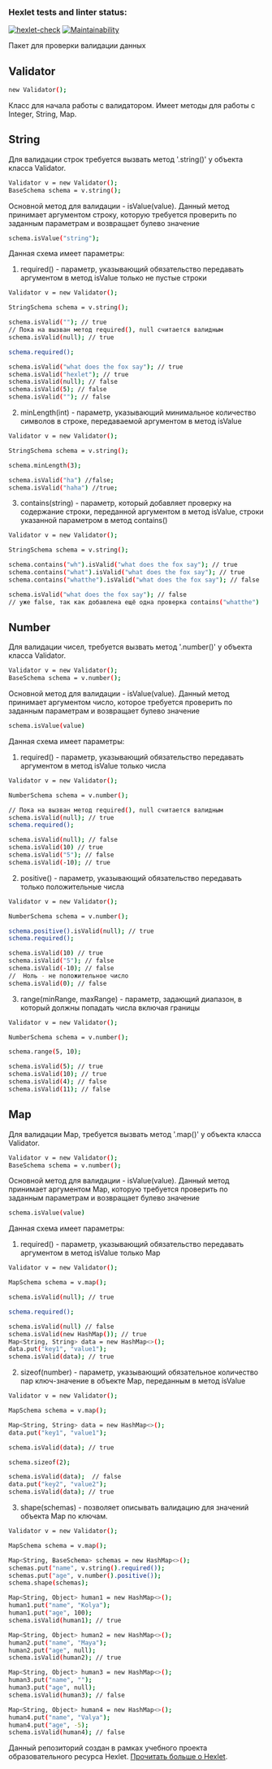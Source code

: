 ### Hexlet tests and linter status:
[![hexlet-check](https://github.com/KalyghniiA/java-project-78/actions/workflows/hexlet-check.yml/badge.svg)](https://github.com/KalyghniiA/java-project-78/actions/workflows/hexlet-check.yml)
[![Maintainability](https://api.codeclimate.com/v1/badges/54fcc0806db08eec4502/maintainability)](https://codeclimate.com/github/KalyghniiA/java-project-78/maintainability)


Пакет для проверки валидации данных

## Validator

```sh
new Validator();
```

Класс для начала работы с валидатором. Имеет методы для работы с Integer, String, Map.

## String
Для валидации строк требуется вызвать метод '.string()' у объекта класса Validator.

```sh
Validator v = new Validator();
BaseSchema schema = v.string();
```

Основной метод для валидации - isValue(value). Данный метод принимает аргументом строку, которую требуется проверить по заданным параметрам и возвращает булево значение

```sh
schema.isValue("string");
```

Данная схема имеет параметры:

1. required() - параметр, указывающий обязательство передавать аргументом в метод isValue только не пустые строки

```sh
Validator v = new Validator();

StringSchema schema = v.string();

schema.isValid(""); // true
// Пока на вызван метод required(), null считается валидным
schema.isValid(null); // true

schema.required();

schema.isValid("what does the fox say"); // true
schema.isValid("hexlet"); // true
schema.isValid(null); // false
schema.isValid(5); // false
schema.isValid(""); // false
```

2. minLength(int) - параметр, указывающий минимальное количество символов в строке, передаваемой аргументом в метод isValue

```sh
Validator v = new Validator();

StringSchema schema = v.string();

schema.minLength(3);

schema.isValid("ha") //false;
schema.isValid("haha") //true;
```

3. contains(string) - параметр, который добавляет проверку на содержание строки, переданной аргументом в метод isValue, строки указанной параметром в метод contains()

```sh
Validator v = new Validator();

StringSchema schema = v.string();

schema.contains("wh").isValid("what does the fox say"); // true
schema.contains("what").isValid("what does the fox say"); // true
schema.contains("whatthe").isValid("what does the fox say"); // false

schema.isValid("what does the fox say"); // false
// уже false, так как добавлена ещё одна проверка contains("whatthe")
```


## Number

Для валидации чисел, требуется вызвать метод '.number()' у объекта класса Validator.

```sh
Validator v = new Validator();
BaseSchema schema = v.number();
```

Основной метод для валидации - isValue(value). Данный метод принимает аргументом число, которое требуется проверить по заданным параметрам и возвращает булево значение

```sh
schema.isValue(value)
```

Данная схема имеет параметры:

1. required() - параметр, указывающий обязательство передавать аргументом в метод isValue только числа

```sh
Validator v = new Validator();

NumberSchema schema = v.number();

// Пока на вызван метод required(), null считается валидным
schema.isValid(null); // true
schema.required();

schema.isValid(null); // false
schema.isValid(10) // true
schema.isValid("5"); // false
schema.isValid(-10); // true
```

2. positive() - параметр, указывающий обязательство передавать только положительные числа

```sh
Validator v = new Validator();

NumberSchema schema = v.number();

schema.positive().isValid(null); // true
schema.required();

schema.isValid(10) // true
schema.isValid("5"); // false
schema.isValid(-10); // false
//  Ноль - не положительное число
schema.isValid(0); // false
```

3. range(minRange, maxRange) - параметр, задающий диапазон, в который должны попадать числа включая границы

```sh
Validator v = new Validator();

NumberSchema schema = v.number();

schema.range(5, 10);

schema.isValid(5); // true
schema.isValid(10); // true
schema.isValid(4); // false
schema.isValid(11); // false
```

## Map

Для валидации Map, требуется вызвать метод '.map()' у объекта класса Validator.

```sh
Validator v = new Validator();
BaseSchema schema = v.number();
```

Основной метод для валидации - isValue(value). Данный метод принимает аргументом Map<?, ?>, которую требуется проверить по заданным параметрам и возвращает булево значение

```sh
schema.isValue(value)
```

Данная схема имеет параметры:

1. required() - параметр, указывающий обязательство передавать аргументом в метод isValue только Map<?, ?>

```sh
Validator v = new Validator();

MapSchema schema = v.map();

schema.isValid(null); // true

schema.required();

schema.isValid(null) // false
schema.isValid(new HashMap()); // true
Map<String, String> data = new HashMap<>();
data.put("key1", "value1");
schema.isValid(data); // true
```

2. sizeof(number) - параметр, указывающий обязательное количество пар ключ-значение в объекте Map, переданным в метод isValue

```sh
Validator v = new Validator();

MapSchema schema = v.map();

Map<String, String> data = new HashMap<>();
data.put("key1", "value1");

schema.isValid(data); // true

schema.sizeof(2);

schema.isValid(data);  // false
data.put("key2", "value2");
schema.isValid(data); // true
```

3. shape(schemas) - позволяет описывать валидацию для значений объекта Map по ключам.

```sh
Validator v = new Validator();

MapSchema schema = v.map();

Map<String, BaseSchema> schemas = new HashMap<>();
schemas.put("name", v.string().required());
schemas.put("age", v.number().positive());
schema.shape(schemas);

Map<String, Object> human1 = new HashMap<>();
human1.put("name", "Kolya");
human1.put("age", 100);
schema.isValid(human1); // true

Map<String, Object> human2 = new HashMap<>();
human2.put("name", "Maya");
human2.put("age", null);
schema.isValid(human2); // true

Map<String, Object> human3 = new HashMap<>();
human3.put("name", "");
human3.put("age", null);
schema.isValid(human3); // false

Map<String, Object> human4 = new HashMap<>();
human4.put("name", "Valya");
human4.put("age", -5);
schema.isValid(human4); // false
```


Данный репозиторий создан в рамках учебного проекта образовательного ресурса Hexlet. [Прочитать больше о Hexlet](https://hexlet.io/?utm_source=github&utm_medium=link&utm_campaign=java-package).